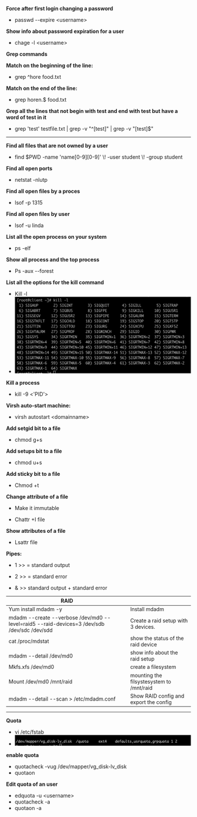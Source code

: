 **Force after first login changing a password**

- passwd --expire \<username\>

**Show info about password expiration for a user**

-  chage -l \<username\>

**Grep commands**

**Match on the beginning of the line:**

- grep ^hore food.txt

**Match on the end of the line:**

- grep horen.$ food.txt

**Grep all the lines that not begin with test and end with test but have a word of test in it**

- grep 'test' testfile.txt | grep -v "^[test]" |  grep -v "[test]$"

---------

**Find all files that are not owned by a user**

- find $PWD -name 'name[0-9][0-9]' \\! -user student \\! -group student

**Find all open ports**

- netstat -nlutp

**Find all open files by a proces**

- lsof -p 1315

**Find all open files by user**

- lsof -u linda 

**List all the open process on your system**

- ps -elf

**Show all process and the top process**

- Ps -aux --forest

**List all the options for the kill command**

- Kill -l 
- ![image-20210121133734244](./images/LFCS_notes/image-20210121133734244.png)

**Kill a process**

- kill -9 <'PID'>

**Virsh auto-start machine:**

- virsh autostart \<domainname\> 

**Add setgid bit to a file**

- chmod g+s 

**Add setups bit to a file**

- chmod u+s 

**Add sticky bit to a file**

- Chmod +t 

**Change attribute of a file** 

- Make it immutable

- Chattr +I file 

**Show attributes of a file**

- Lsattr file

**Pipes:**

- 1 >>  = standard output

- 2 >> = standard error 

- & >> standard output + standard error


| **RAID**                                                     |                                          |
| ------------------------------------------------------------ | ---------------------------------------- |
| Yum install mdadm -y                                         | Install mdadm                            |
| mdadm --create --verbose /dev/md0 --level=raid5 --raid-devices=3 /dev/sdb /dev/sdc /dev/sdd | Create a raid setup with 3 devices.      |
| cat /proc/mdstat                                             | show the status of the raid device       |
| mdadm --detail /dev/md0                                      | show info about the raid setup           |
| Mkfs.xfs /dev/md0                                            | create a filesystem                      |
| Mount /dev/md0 /mnt/raid                                     | mounting the filsystesystem to /mnt/raid |
| mdadm --detail --scan > /etc/mdadm.conf                      | Show RAID config and export the config   |

-----

**Quota**

- vi /etc/fstab
- ![image-20210122103300628](images/LFCS_notes/image-20210122103300628.png)

**enable quota**

- quotacheck -vug /dev/mapper/vg_disk-lv_disk
- quotaon 

**Edit quota of an user**

- edquota -u \<username\> 
- quotacheck -a 
- quotaon -a 


